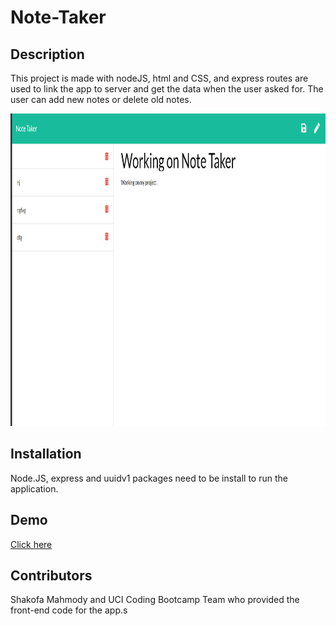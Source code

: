 # Note-Taker
## Description
This project is made with nodeJS, html and CSS, and express routes are used to link the app to server and get the data when the user asked for. The user can add new notes or delete old notes.

<img src="Screenshot (41).png" height="500" width="550">

## Installation
Node.JS, express and uuidv1 packages need to be install to run the application.

## Demo
[Click here](https://serene-lowlands-10119.herokuapp.com/notes)

## Contributors
Shakofa Mahmody  and UCI Coding Bootcamp Team who provided the front-end code for the app.s
















































